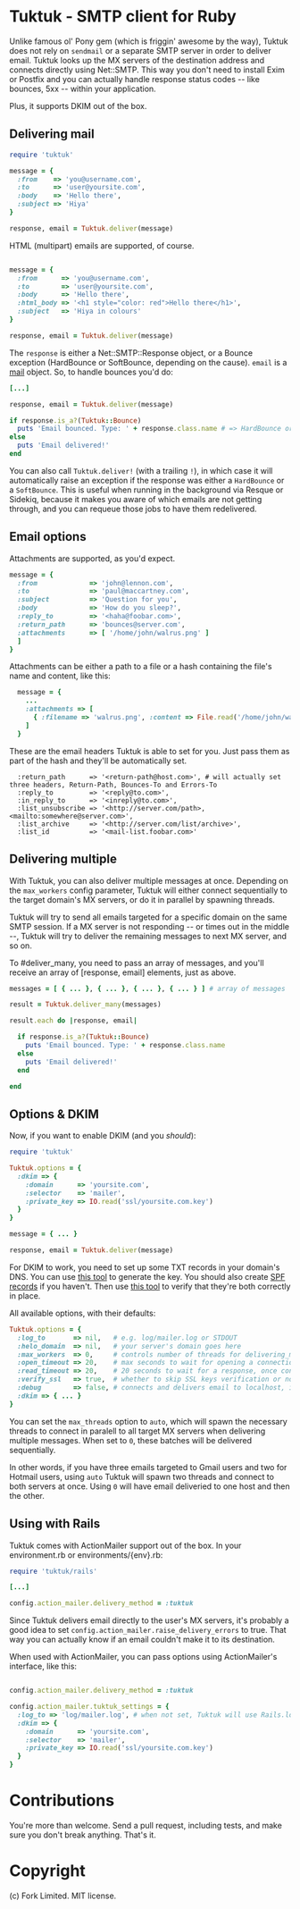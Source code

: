 Tuktuk - SMTP client for Ruby
=============================

Unlike famous ol' Pony gem (which is friggin' awesome by the way), Tuktuk does not rely on 
`sendmail` or a separate SMTP server in order to deliver email. Tuktuk looks up the
MX servers of the destination address and connects directly using Net::SMTP. 
This way you don't need to install Exim or Postfix and you can actually handle 
response status codes -- like bounces, 5xx -- within your application. 

Plus, it supports DKIM out of the box.

Delivering mail
---------------

``` ruby
require 'tuktuk'

message = {
  :from    => 'you@username.com',
  :to      => 'user@yoursite.com',
  :body    => 'Hello there',
  :subject => 'Hiya'
}

response, email = Tuktuk.deliver(message)
```

HTML (multipart) emails are supported, of course. 

``` ruby

message = {
  :from      => 'you@username.com',
  :to        => 'user@yoursite.com',
  :body      => 'Hello there',
  :html_body => '<h1 style="color: red">Hello there</h1>',
  :subject   => 'Hiya in colours'
}

response, email = Tuktuk.deliver(message)
```

The `response` is either a Net::SMTP::Response object, or a Bounce exception (HardBounce or SoftBounce, depending on the cause). `email` is a [mail](https://github.com/mikel/mail) object. So, to handle bounces you'd do:

``` ruby
[...]

response, email = Tuktuk.deliver(message)

if response.is_a?(Tuktuk::Bounce)
  puts 'Email bounced. Type: ' + response.class.name # => HardBounce or SoftBounce
else
  puts 'Email delivered!'
end
```

You can also call `Tuktuk.deliver!` (with a trailing `!`), in which case it will automatically raise an exception if the response was either a `HardBounce` or a `SoftBounce`. This is useful when running in the background via Resque or Sidekiq, because it makes you aware of which emails are not getting through, and you can requeue those jobs to have them redelivered.

Email options
-------------

Attachments are supported, as you'd expect. 

``` rb
message = {
  :from             => 'john@lennon.com',
  :to               => 'paul@maccartney.com',
  :subject          => 'Question for you',
  :body             => 'How do you sleep?',
  :reply_to         => '<haha@foobar.com>',
  :return_path      => 'bounces@server.com',
  :attachments      => [ '/home/john/walrus.png' ]
  ]
}
```

Attachments can be either a path to a file or a hash containing the file's name and content, like this:

``` rb
  message = {
    ...
    :attachments => [ 
      { :filename => 'walrus.png', :content => File.read('/home/john/walrus.png') } 
    ]
  }
```

These are the email headers Tuktuk is able to set for you. Just pass them as part of the hash and they'll be automatically set.

```
  :return_path      => '<return-path@host.com>', # will actually set three headers, Return-Path, Bounces-To and Errors-To
  :reply_to         => '<reply@to.com>',
  :in_reply_to      => '<inreply@to.com>',
  :list_unsubscribe => '<http://server.com/path>, <mailto:somewhere@server.com>',
  :list_archive     => '<http://server.com/list/archive>',
  :list_id          => '<mail-list.foobar.com>'
```

Delivering multiple
-------------------

With Tuktuk, you can also deliver multiple messages at once. Depending on the `max_workers` config parameter, Tuktuk will either connect sequentially to the target domain's MX servers, or do it in parallel by spawning threads. 

Tuktuk will try to send all emails targeted for a specific domain on the same SMTP session. If a MX server is not responding -- or times out in the middle --, Tuktuk will try to deliver the remaining messages to next MX server, and so on.

To #deliver_many, you need to pass an array of messages, and you'll receive an array of [response, email] elements, just as above.

``` ruby
messages = [ { ... }, { ... }, { ... }, { ... } ] # array of messages

result = Tuktuk.deliver_many(messages)

result.each do |response, email|

  if response.is_a?(Tuktuk::Bounce)
    puts 'Email bounced. Type: ' + response.class.name
  else
    puts 'Email delivered!'
  end

end
```

Options & DKIM
--------------

Now, if you want to enable DKIM (and you _should_):

``` ruby
require 'tuktuk'

Tuktuk.options = {
  :dkim => {
    :domain      => 'yoursite.com',
    :selector    => 'mailer',
    :private_key => IO.read('ssl/yoursite.com.key')
  }
}

message = { ... }

response, email = Tuktuk.deliver(message)
```

For DKIM to work, you need to set up some TXT records in your domain's DNS. You can use [this tool](http://www.socketlabs.com/domainkey-dkim-generation-wizard/) to generate the key. You should also create [SPF records](http://www.spfwizard.net/) if you haven't. Then use [this tool](https://www.mail-tester.com/spf-dkim-check) to verify that they're both correctly in place.

All available options, with their defaults:

``` ruby
Tuktuk.options = {
  :log_to       => nil,   # e.g. log/mailer.log or STDOUT
  :helo_domain  => nil,   # your server's domain goes here
  :max_workers  => 0,     # controls number of threads for delivering_many emails (read below)
  :open_timeout => 20,    # max seconds to wait for opening a connection
  :read_timeout => 20,    # 20 seconds to wait for a response, once connected
  :verify_ssl   => true,  # whether to skip SSL keys verification or not
  :debug        => false, # connects and delivers email to localhost, instead of real target server. CAUTION!
  :dkim => { ... }
}
```

You can set the `max_threads` option to `auto`, which will spawn the necessary threads to connect in paralell to all target MX servers when delivering multiple messages. When set to `0`, these batches will be delivered sequentially.

In other words, if you have three emails targeted to Gmail users and two for Hotmail users, using `auto` Tuktuk will spawn two threads and connect to both servers at once. Using `0` will have email deliveried to one host and then the other.

Using with Rails
----------------

Tuktuk comes with ActionMailer support out of the box. In your environment.rb or environments/{env}.rb:

``` ruby
require 'tuktuk/rails'

[...]

config.action_mailer.delivery_method = :tuktuk
```

Since Tuktuk delivers email directly to the user's MX servers, it's probably a good idea to set `config.action_mailer.raise_delivery_errors` to true. That way you can actually know if an email couldn't make it to its destination.

When used with ActionMailer, you can pass options using ActionMailer's interface, like this:

``` ruby

config.action_mailer.delivery_method = :tuktuk

config.action_mailer.tuktuk_settings = {
  :log_to => 'log/mailer.log', # when not set, Tuktuk will use Rails.logger
  :dkim => {
    :domain      => 'yoursite.com',
    :selector    => 'mailer',
    :private_key => IO.read('ssl/yoursite.com.key')
  }
}
```

# Contributions

You're more than welcome. Send a pull request, including tests, and make sure you don't break anything. That's it.

# Copyright

(c) Fork Limited. MIT license.
